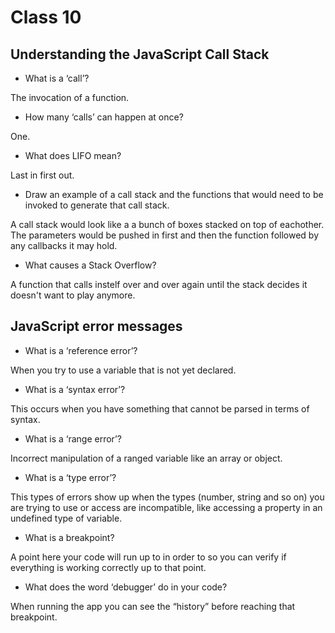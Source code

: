 # Class 10

## Understanding the JavaScript Call Stack

- What is a ‘call’?

The invocation of a function.

- How many ‘calls’ can happen at once?

One.

- What does LIFO mean?

Last in first out.

- Draw an example of a call stack and the functions that would need to be invoked to generate that call stack.

A call stack would look like a a bunch of boxes stacked on top of eachother. The parameters would be pushed in first and then the function followed by any callbacks it may hold.

- What causes a Stack Overflow?

A function that calls instelf over and over again until the stack decides it doesn't want to play anymore.

## JavaScript error messages

- What is a ‘reference error’?

When you try to use a variable that is not yet declared.

- What is a ‘syntax error’?

This occurs when you have something that cannot be parsed in terms of syntax.

- What is a ‘range error’?

Incorrect manipulation of a ranged variable like an array or object.

- What is a ‘type error’?

This types of errors show up when the types (number, string and so on) you are trying to use or access are incompatible, like accessing a property in an undefined type of variable.

- What is a breakpoint?

A point here your code will run up to in order to so you can verify if everything is working correctly up to that point.

- What does the word ‘debugger’ do in your code?

When running the app you can see the “history” before reaching that breakpoint.
